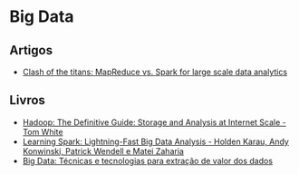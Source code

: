 # Big Data

## Artigos
- [Clash of the titans: MapReduce vs. Spark for large scale data analytics](http://delivery.acm.org/10.1145/2840000/2831365/p2110-shi.pdf?ip=177.220.88.103&id=2831365&acc=ACTIVE%20SERVICE&key=344E943C9DC262BB%2E8F08AE39EA1AD728%2E4D4702B0C3E38B35%2E4D4702B0C3E38B35&CFID=810755829&CFTOKEN=14928319&__acm__=1505758096_07af402ff5932187cc033a00d6e689ae)

## Livros
- [Hadoop: The Definitive Guide: Storage and Analysis at Internet Scale - Tom White](https://www.amazon.com.br/Hadoop-Definitive-Storage-Analysis-Internet-ebook/dp/B00V7B1IZC?__mk_pt_BR=%C3%85M%C3%85%C5%BD%C3%95%C3%91&keywords=hadoop&qid=1538426989&sr=8-2&ref=sr_1_2)
- [Learning Spark: Lightning-Fast Big Data Analysis - Holden Karau, Andy Konwinski, Patrick Wendell e Matei Zaharia](https://www.amazon.com.br/Learning-Spark-Lightning-Fast-Data-Analysis-ebook/dp/B00SW0TY8O/ref=pd_sim_351_1?_encoding=UTF8&pd_rd_i=B00SW0TY8O&pd_rd_r=8eb5b852-c5bb-11e8-8690-b530844d64ad&pd_rd_w=G1PX6&pd_rd_wg=hvDb7&pf_rd_i=desktop-dp-sims&pf_rd_m=A1ZZFT5FULY4LN&pf_rd_p=d515db61-e263-47cd-b9d9-b33c1db68903&pf_rd_r=CV8PAMSNSYHNEAD0650C&pf_rd_s=desktop-dp-sims&pf_rd_t=40701&psc=1&refRID=CV8PAMSNSYHNEAD0650C)
- [Big Data: Técnicas e tecnologias para extração de valor dos dados](https://www.casadocodigo.com.br/products/livro-big-data)
